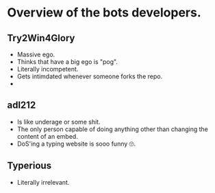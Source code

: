 # Overview of the bots developers.

## Try2Win4Glory

- Massive ego.
- Thinks that have a big ego is "pog".
- Literally incompetent.
- Gets intimdated whenever someone forks the repo.
- 

## adl212

- Is like underage or some shit.
- The only person capable of doing anything other than changing the content of an embed.
- DoS'ing a typing website is sooo funny 🙄.

## Typerious

- Literally irrelevant.
